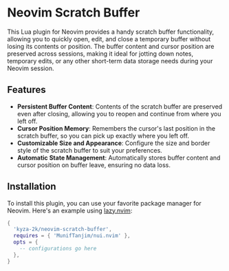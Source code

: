 
# Neovim Scratch Buffer

This Lua plugin for Neovim provides a handy scratch buffer functionality, allowing you to quickly open, edit, and close a temporary buffer without losing its contents or position. The buffer content and cursor position are preserved across sessions, making it ideal for jotting down notes, temporary edits, or any other short-term data storage needs during your Neovim session.

## Features

- **Persistent Buffer Content**: Contents of the scratch buffer are preserved even after closing, allowing you to reopen and continue from where you left off.
- **Cursor Position Memory**: Remembers the cursor's last position in the scratch buffer, so you can pick up exactly where you left off.
- **Customizable Size and Appearance**: Configure the size and border style of the scratch buffer to suit your preferences.
- **Automatic State Management**: Automatically stores buffer content and cursor position on buffer leave, ensuring no data loss.

## Installation

To install this plugin, you can use your favorite package manager for Neovim. Here's an example using [lazy.nvim](https://github.com/folke/lazy.nvim):

```lua
{
  'kyza-2k/neovim-scratch-buffer',
  requires = { 'MunifTanjim/nui.nvim' },
  opts = {
    -- configurations go here
  },
}
